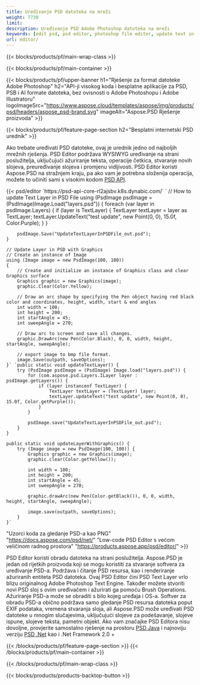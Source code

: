 ```yaml
---
title: Uređivanje PSD datoteka na mreži
weight: 7730
limit: 
description: Uređivanje PSD Adobe Photoshop datoteka na mreži
keywords: [edit psd, psd editor, photoshop file editor, update text in psd, update psd]
url: editor/
---
```


{{< blocks/products/pf/main-wrap-class >}}


{{< blocks/products/pf/main-container >}}

{{< blocks/products/pf/upper-banner h1="Rješenje za format datoteke Adobe Photoshop" h2="API-ji visokog koda i besplatne aplikacije za PSD, PSB i AI formate datoteka, bez ovisnosti o Adobe Photoshopu i Adobe Illustratoru" logoImageSrc="https://www.aspose.cloud/templates/aspose/img/products/psd/headers/aspose_psd-brand.svg" imageAlt="Aspose.PSD Rješenje proizvoda" >}}

{{< blocks/products/pf/feature-page-section h2="Besplatni internetski PSD urednik" >}}
<p>Ako trebate uređivati PSD datoteke, ovaj je urednik jedno od najboljih mrežnih rješenja. PSD Editor podržava WYSIWYG uređivanje na strani poslužitelja, uključujući ažuriranje teksta, operacije četkica, stvaranje novih slojeva, preuređivanje slojeva i promjenu vidljivosti. PSD Editor koristi Aspose.PSD na stražnjem kraju, pa ako vam je potrebna složenija operacija, možete to učiniti sami s visokim kodom <a href="/psd/{{< lang-code >}}">PSD API</a>.</p>
{{< psd/editor `https://psd-api-core-rl2ajsbv.k8s.dynabic.com/` 
`	// How to update Text Layer in PSD File
	using (PsdImage psdImage = (PsdImage)Image.Load("layers.psd"))
  	{
		foreach (var layer in psdImage.Layers)
		{
			if (layer is TextLayer)
			{
				TextLayer textLayer = layer as TextLayer;
				textLayer.UpdateText("test update", new Point(0, 0), 15.0f, Color.Purple);
			}
		}

		psdImage.Save("UpdateTextLayerInPSDFile_out.psd");
	}
	
	// Update Layer in PSD with Graphics
	// Create an instance of Image
	using (Image image = new PsdImage(100, 100))
	{
		// Create and initialize an instance of Graphics class and clear Graphics surface
		Graphics graphic = new Graphics(image);
		graphic.Clear(Color.Yellow);

		// Draw an arc shape by specifying the Pen object having red black color and coordinates, height, width, start & end angles                 
		int width = 100;
		int height = 200;
		int startAngle = 45;
		int sweepAngle = 270;

		// Draw arc to screen and save all changes.
		graphic.DrawArc(new Pen(Color.Black), 0, 0, width, height, startAngle, sweepAngle);

		// export image to bmp file format.
		image.Save(outpath, saveOptions);
	}` `public static void updateTextLayer() {
        try (PsdImage psdImage = (PsdImage) Image.load("layers.psd")) {
            for (com.aspose.psd.Layers.ILayer layer : psdImage.getLayers()) {
                if (layer instanceof TextLayer) {
                    TextLayer textLayer = (TextLayer) layer;
                    textLayer.updateText("test update", new Point(0, 0), 15.0f, Color.getPurple());
                }
            }

            psdImage.save("UpdateTextLayerInPSDFile_out.psd");
        }
    }

    public static void updateLayerWithGraphics() {
        try (Image image = new PsdImage(100, 100)) {
            Graphics graphic = new Graphics(image);
            graphic.clear(Color.getYellow());

            int width = 100;
            int height = 200;
            int startAngle = 45;
            int sweepAngle = 270;

            graphic.drawArc(new Pen(Color.getBlack()), 0, 0, width, height, startAngle, sweepAngle);

            image.save(outpath, saveOptions);
        }
    }` 
"Uzorci koda za gledanje PSD-a kao PNG"  "https://docs.aspose.com/psd/net/" 
"Low-code PSD Editor s većom veličinom radnog prostora" "https://products.aspose.app/psd/editor/" >}}
<p>PSD Editor koristi obradu datoteka na strani poslužitelja. Aspose.PSD je jedan od rijetkih proizvoda koji se mogu koristiti za stvaranje softvera za uređivanje PSD-a. Podržava i čitanje PSD resursa, kao i renderiranje ažuriranih entiteta PSD datoteka. Ovaj PSD Editor čini PSD Text Layer vrlo blizu originalnog Adobe Photoshop Text Engine. Također možete stvoriti novi PSD sloj s ovim uređivačem i ažurirati ga pomoću Brush Operations. Ažuriranje PSD-a može se obraditi s bilo kojeg uređaja i OS-a. Softver za obradu PSD-a obično podržava samo gledanje PSD resursa datoteka poput EXIF podataka, vremena stvaranja sloja, ali Aspose.PSD može uređivati PSD datoteke u mnogim slučajevima, uključujući slojeve za podešavanje, slojeve ispune, slojeve teksta, pametni objekt. Ako vam značajke PSD Editora nisu dovoljne, provjerite samostalno rješenje na prostoru <a href="/psd/{{< lang-code >}}java">PSD Java</a> i najnoviju verziju <a href="/psd/{{< lang-code >}}net">PSD .Net</a> kao i .Net Framework 2.0 +</p>

{{< /blocks/products/pf/feature-page-section >}}
{{< /blocks/products/pf/main-container >}}


{{< /blocks/products/pf/main-wrap-class >}}

{{< blocks/products/products-backtop-button >}}

